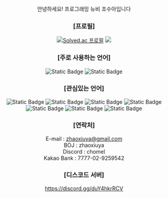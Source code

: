 <div align="center">

안녕하세요! 프로그래밍 뉴비 조수아입니다

### [프로필]
[![Solved.ac 프로필](http://mazassumnida.wtf/api/v2/generate_badge?boj=zhaoxiuya)](https://solved.ac/{zhaoxiuya})  <img src="http://mazandi.herokuapp.com/api?handle=zhaoxiuya&theme=dark"/>

### [주로 사용하는 언어]
<img alt="Static Badge" src="https://img.shields.io/badge/C-A8B9CC?style=flat-square&logo=c&logoColor=white">
<img alt="Static Badge" src="https://img.shields.io/badge/C%2B%2B-00599C?style=flat-square&logo=c%2B%2B&logoColor=white">


### [관심있는 언어]
<img alt="Static Badge" src="https://img.shields.io/badge/Fortran-734f96?style=flat-square&logo=fortran&logoColor=white">
<img alt="Static Badge" src="https://img.shields.io/badge/Rust-000000?style=flat-square&logo=Rust&logoColor=white">
<img alt="Static Badge" src="https://img.shields.io/badge/Java-007396?style=flat-square&logo=OpenJDK&logoColor=white"/>
<img alt="Static Badge" src="https://img.shields.io/badge/Haskell-5D4F85?style=flat-square&logo=Haskell&logoColor=white">
<img alt="Static Badge" src="https://img.shields.io/badge/Clojure-5881D8?style=flat-square&logo=Clojure&logoColor=white">
<img alt="Static Badge" src="https://img.shields.io/badge/Mercury-666666?style=flat-square&logoColor=white"/>
<img alt="Static Badge" src="https://img.shields.io/badge/Wolfram%20Mathematica-DD1100?style=flat-square&logo=wolframmathematica&logoColor=white">

### [연락처]
E-mail : zhaoxiuya@gmail.com <br>
BOJ : zhaoxiuya <br>
Discord : chomel <br>
Kakao Bank : 7777-02-9259542
 
### [디스코드 서버]
https://discord.gg/duY4hkrRCV
